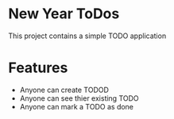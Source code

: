 # New Year ToDos

This project contains a simple TODO application

# Features
- Anyone can create TODOD
- Anyone can see thier existing TODO
- Anyone can mark a TODO as done